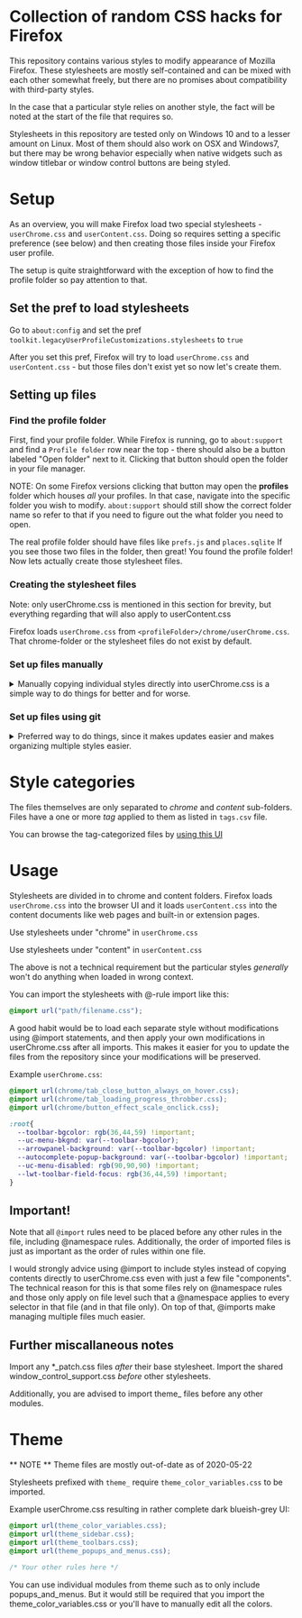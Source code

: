 # Collection of random CSS hacks for Firefox

This repository contains various styles to modify appearance of Mozilla Firefox. These stylesheets are mostly self-contained and can be mixed with each other somewhat freely, but there are no promises about compatibility with third-party styles.

In the case that a particular style relies on another style, the fact will be noted at the start of the file that requires so.

Stylesheets in this repository are tested only on Windows 10 and to a lesser amount on Linux. Most of them should also work on OSX and Windows7, but there may be wrong behavior especially when native widgets such as window titlebar or window control buttons are being styled.

# Setup

As an overview, you will make Firefox load two special stylesheets - `userChrome.css` and `userContent.css`. Doing so requires setting a specific preference (see below) and then creating those files inside your Firefox user profile.

The setup is quite straightforward with the exception of how to find the profile folder so pay attention to that.

## Set the pref to load stylesheets

Go to `about:config` and set the pref `toolkit.legacyUserProfileCustomizations.stylesheets` to `true`

After you set this pref, Firefox will try to load `userChrome.css` and `userContent.css` - but those files don't exist yet so now let's create them.

## Setting up files 

### Find the profile folder

First, find your profile folder. While Firefox is running, go to `about:support` and find a `Profile folder` row near the top - there should also be a button labeled "Open folder" next to it. Clicking that button should open the folder in your file manager.

NOTE: On some Firefox versions clicking that button may open the **profiles** folder which houses *all* your profiles. In that case, navigate into the specific folder you wish to modify. `about:support` should still show the correct folder name so refer to that if you need to figure out the what folder you need to open.

The real profile folder should have files like `prefs.js` and `places.sqlite` If you see those two files in the folder, then great! You found the profile folder! Now lets actually create those stylesheet files.

### Creating the stylesheet files

Note: only userChrome.css is mentioned in this section for brevity, but everything regarding that will also apply to userContent.css

Firefox loads `userChrome.css` from `<profileFolder>/chrome/userChrome.css`. That chrome-folder or the stylesheet files do not exist by default.

### Set up files manually

<details>
<summary>Manually copying individual styles directly into userChrome.css is a simple way to do things for better and for worse.</summary>

0. Create a new folder into the profile folder and name it `chrome`
0. Create `userChrome.css` inside that newly created chrome-folder
0. Copy-paste contents of individual .css files from this repository into your userChrome.css file (and save it of course!)
0. If Firefox is running, restart Firefox so that the changes take effect

**Pay attention to the filename** of `userChrome.css` - the file extension must be `.css` and if your file manager is hiding file extensions then you might accidentally create a file named `userChrome.css.txt` and Firefox will not load that.

In the end you should have a folder structure like this:
```
<profile_folder>
|_ chrome
|   |_ userChrome.css
|   |_ userContent.css
|_ extensions
|_ prefs.js
...
all other profile folders and files
...
```

</details>

### Set up files using git

<details>
<summary>Preferred way to do things, since it makes updates easier and makes organizing multiple styles easier.</summary>

Assumes that you have a git client installed, and that you do not already have a chrome folder in your profile. 

0. Open a command prompt / console / terminal and `cd` into the profile folder
0. Clone this repository into the profile folder
    * (**NOTE**: if you already have "chrome" folder, then rename it before cloning. After clone is complete, just copy the *contents* of the old folder into the new chrome folder)
    * `git clone https://github.com/MrOtherGuy/firefox-csshacks.git chrome` on command-line
    * This should create a new folder "chrome" into your profile folder with the contents of this repository
0. (Optional) Make a copy of `userChrome_example.css` and rename the copy to `userChrome.css`
0. `@import` individual style files into your userChrome.css
    * Notice that any `@import`s must be placed before anything else in whatever file you are using them
    * Check userChrome_example.css for how it uses `@import`
0. If Firefox is running, restart Firefox so that the changes take effect

Afterwards, you can just use `git pull` in the "chrome" folder and it will replace your copies with up-to-date versions. `git pull` won't replace your userChrome.css file so you can safely put your own custom rules into userChrome.css directly and those won't be overwritten when you update.

</details>

# Style categories

The files themselves are only separated to *chrome* and *content* sub-folders. Files have a one or more *tag* applied to them as listed in `tags.csv` file.

You can browse the tag-categorized files by [using this UI](https://mrotherguy.github.io/firefox-csshacks/)

# Usage

Stylesheets are divided in to chrome and content folders. Firefox loads `userChrome.css` into the browser UI and it loads `userContent.css` into the content documents like web pages and built-in or extension pages.

Use stylesheets under "chrome" in `userChrome.css`

Use stylesheets under "content" in `userContent.css`

The above is not a technical requirement but the particular styles *generally* won't do anything when loaded in wrong context. 

You can import the stylesheets with @-rule import like this:

```css
@import url("path/filename.css");
```

A good habit would be to load each separate style without modifications using @import statements, and then apply your own modifications in userChrome.css after all imports. This makes it easier for you to update the files from the repository since your modifications will be preserved.

Example `userChrome.css`:

```css
@import url(chrome/tab_close_button_always_on_hover.css);
@import url(chrome/tab_loading_progress_throbber.css);
@import url(chrome/button_effect_scale_onclick.css);

:root{
  --toolbar-bgcolor: rgb(36,44,59) !important;
  --uc-menu-bkgnd: var(--toolbar-bgcolor);
  --arrowpanel-background: var(--toolbar-bgcolor) !important;
  --autocomplete-popup-background: var(--toolbar-bgcolor) !important;
  --uc-menu-disabled: rgb(90,90,90) !important;
  --lwt-toolbar-field-focus: rgb(36,44,59) !important;
}

``` 

## Important!

Note that all `@import` rules need to be placed before any other rules in the file, including @namespace rules. Additionally, the order of imported files is just as important as the order of rules within one file.

I would strongly advice using @import to include styles instead of copying contents directly to userChrome.css even with just a few file "components". The technical reason for this is that some files rely on @namespace rules and those only apply on file level such that a @namespace applies to every selector in that file (and in that file only). On top of that, @imports make managing multiple files much easier.

## Further miscallaneous notes

Import any *_patch.css files *after* their base stylesheet.
Import the shared window_control_support.css *before* other stylesheets.

Additionally, you are advised to import theme_ files before any other modules.

# Theme

** NOTE ** Theme files are mostly out-of-date as of 2020-05-22

Stylesheets prefixed with `theme_` require `theme_color_variables.css` to be imported.

Example userChrome.css resulting in rather complete dark blueish-grey UI:

```css
@import url(theme_color_variables.css);
@import url(theme_sidebar.css);
@import url(theme_toolbars.css);
@import url(theme_popups_and_menus.css);

/* Your other rules here */
```

You can use individual modules from theme such as to only include popups_and_menus. But it would still be required that you import the theme_color_variables.css or you'll have to manually edit all the colors.
